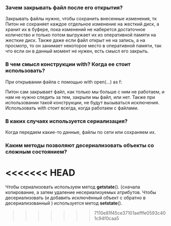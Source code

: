 ### Зачем закрывать файл после его открытия?
Закрывать файлы нужно, чтобы сохранить внесенные изменения, тк Питон не сохраняет каждое отдельное изменение на жесткий диск, а хранит их в буфере, пока изменений не наберется достаточное количество и только потом выгружает их из оперативной памяти на жесткие диск.
Также даже если файл открыт не на запись, а на просмотр, то он занимает некоторое место в оперативной памяти, так что если он в данный момент не нужен, есть смысл его закрыть.
### В чем смысл конструкции with? Когда ее стоит использовать?
При открывании файла с помощью  with open(...) as f: 

Питон сам закрывает файл, как только мы больше с ним не работаем, и нам не нужно следить за тем, закрыли мы файл, или нет. 
Также при использовании такой конструкции, не будут вызываться исключения. Использовать with стоит всегда, когда работаем с файлами.

### В каких случаях используется сериализация?
Когда передаем какие-то данные, файлы по сети или сохраняем их.



### Каким методы позволяют десериализовать объекты со сложным состоянием?
<<<<<<< HEAD
=======
Чтобы сериализовать используем метод __getstate__(). (сначала копирование, а затем удаление несериализуемых атрибутов. Чтобы десериализовать (и добавить исключённый объект c обратно в десериализованный ) используется метод __setstate__().



>>>>>>> 7110e81f45ce37101aefffe0593c401c94f0caa5

